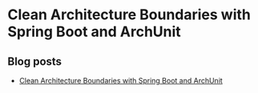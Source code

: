 # Clean Architecture Boundaries with Spring Boot and ArchUnit

## Blog posts 

* [Clean Architecture Boundaries with Spring Boot and ArchUnit](https://reflectoring.io/java-components-clean-boundaries/) 

